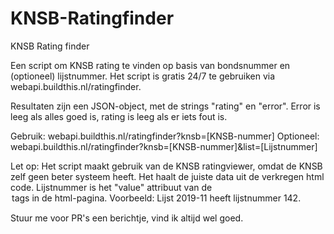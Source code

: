 # KNSB-Ratingfinder
KNSB Rating finder

Een script om KNSB rating te vinden op basis van bondsnummer en (optioneel) lijstnummer. Het script is gratis 24/7 te gebruiken via webapi.buildthis.nl/ratingfinder.

Resultaten zijn een JSON-object, met de strings "rating" en "error". Error is leeg als alles goed is, rating is leeg als er iets fout is.

Gebruik: webapi.buildthis.nl/ratingfinder?knsb=[KNSB-nummer]
Optioneel: webapi.buildthis.nl/ratingfinder?knsb=[KNSB-nummer]&list=[Lijstnummer]

Let op: Het script maakt gebruik van de KNSB ratingviewer, omdat de KNSB zelf geen beter systeem heeft. Het haalt de juiste data uit de verkregen html code. Lijstnummer is het "value" attribuut van de <option> tags in de html-pagina. Voorbeeld: Lijst 2019-11 heeft lijstnummer 142.

Stuur me voor PR's een berichtje, vind ik altijd wel goed.
